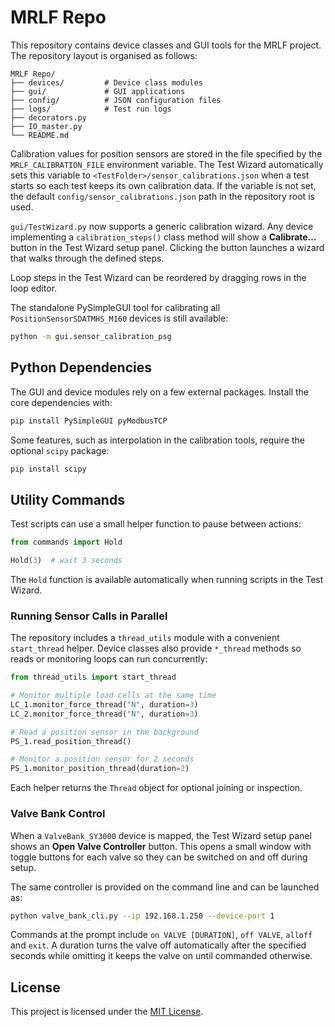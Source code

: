 # MRLF Repo

This repository contains device classes and GUI tools for the MRLF project. The repository layout is organised as follows:

```
MRLF Repo/
├── devices/         # Device class modules
├── gui/             # GUI applications
├── config/          # JSON configuration files
├── logs/            # Test run logs
├── decorators.py
├── IO_master.py
└── README.md
```



Calibration values for position sensors are stored in the file specified by the
`MRLF_CALIBRATION_FILE` environment variable. The Test Wizard automatically sets
this variable to `<TestFolder>/sensor_calibrations.json` when a test starts so
each test keeps its own calibration data. If the variable is not set, the
default `config/sensor_calibrations.json` path in the repository root is used.

`gui/TestWizard.py` now supports a generic calibration wizard. Any device
implementing a `calibration_steps()` class method will show a **Calibrate…**
button in the Test Wizard setup panel. Clicking the button launches a wizard
that walks through the defined steps.

Loop steps in the Test Wizard can be reordered by dragging rows in the loop
editor.

The standalone PySimpleGUI tool for calibrating all
`PositionSensorSDATMHS_M160` devices is still available:

```bash
python -m gui.sensor_calibration_psg
```

## Python Dependencies

The GUI and device modules rely on a few external packages. Install the core
dependencies with:

```bash
pip install PySimpleGUI pyModbusTCP
```


Some features, such as interpolation in the calibration tools, require the
optional `scipy` package:

```bash
pip install scipy
```

## Utility Commands

Test scripts can use a small helper function to pause between actions:

```python
from commands import Hold

Hold(3)  # wait 3 seconds
```

The `Hold` function is available automatically when running scripts in the Test Wizard.

### Running Sensor Calls in Parallel

The repository includes a ``thread_utils`` module with a convenient
``start_thread`` helper. Device classes also provide ``*_thread`` methods so
reads or monitoring loops can run concurrently:

```python
from thread_utils import start_thread

# Monitor multiple load cells at the same time
LC_1.monitor_force_thread("N", duration=3)
LC_2.monitor_force_thread("N", duration=3)

# Read a position sensor in the background
PS_1.read_position_thread()

# Monitor a position sensor for 2 seconds
PS_1.monitor_position_thread(duration=2)
```

Each helper returns the ``Thread`` object for optional joining or inspection.

### Valve Bank Control

When a `ValveBank_SY3000` device is mapped, the Test Wizard setup panel shows an
**Open Valve Controller** button. This opens a small window with toggle buttons
for each valve so they can be switched on and off during setup.

The same controller is provided on the command line and can be launched as:

```bash
python valve_bank_cli.py --ip 192.168.1.250 --device-port 1
```

Commands at the prompt include `on VALVE [DURATION]`, `off VALVE`, `alloff` and `exit`. A duration turns the valve off automatically after the specified seconds while omitting it keeps the valve on until commanded otherwise.

## License

This project is licensed under the [MIT License](LICENSE).
